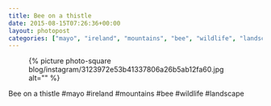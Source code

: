 ```yaml
---
title: Bee on a thistle
date: 2015-08-15T07:26:36+00:00
layout: photopost
categories: ["mayo", "ireland", "mountains", "bee", "wildlife", "landscape", "photos", "instagram"]
---
```


<figure class="photo photo--square">
  {% picture photo-square blog/instagram/3123972e53b41337806a26b5ab12fa60.jpg alt="" %}
</figure>

Bee on a thistle
#mayo #ireland #mountains #bee #wildlife #landscape
